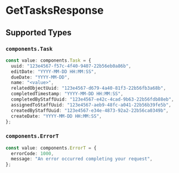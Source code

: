 # GetTasksResponse


## Supported Types

### `components.Task`

```typescript
const value: components.Task = {
  uuid: "123e4567-f57c-4f40-9407-22b56eb0a86b",
  editDate: "YYYY-MM-DD HH:MM:SS",
  dueDate: "YYYY-MM-DD",
  name: "<value>",
  relatedObjectUuid: "123e4567-d679-4a40-81f3-22b56fb3a68b",
  completedTimestamp: "YYYY-MM-DD HH:MM:SS",
  completedByStaffUuid: "123e4567-e42c-4cad-9b63-22b56fdb88eb",
  assignedToStaffUuid: "123e4567-aeb9-48fc-a041-22b56b39fe5b",
  createdByStaffUuid: "123e4567-e34e-4873-92a2-22b56ca0349b",
  createDate: "YYYY-MM-DD HH:MM:SS",
};
```

### `components.ErrorT`

```typescript
const value: components.ErrorT = {
  errorCode: 1000,
  message: "An error occurred completing your request",
};
```

